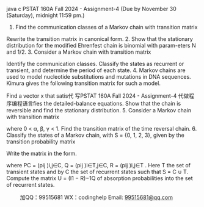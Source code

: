 java c
PSTAT 160A Fall 2024 - Assignment-4 
(Due by November 30 (Saturday), midnight 11:59 pm.)
1. Find the communication classes of a Markov chain with transition matrix

Rewrite the transition matrix in canonical form.
2. Show that the stationary distribution for the modified Ehrenfest chain is binomial with param-eters N and 1/2.
3. Consider a Markov chain with transition matrix

Identify the communication classes. Classify the states as recurrent or transient, and determine the period of each state.
4. Markov chains are used to model nucleotide substitutions and mutations in DNA sequences. Kimura gives the following transition matrix for such a model.

Find a vector x that satis代 写PSTAT 160A Fall 2024 - Assignment-4
代做程序编程语言fies the detailed-balance equations. Show that the chain is reversible and find the stationary distribution.
5. Consider a Markov chain with transition matrix

where 0 < α, β, γ < 1. Find the transition matrix of the time reversal chain.
6. Classify the states of a Markov chain, with S = {0, 1, 2, 3}, given by the transition probability matrix

Write the matrix in the form.

where PC = (pij )i,j∈C, Q = (pij )i∈T,j∈C, R = (pij )i,j∈T . Here T the set of transient states and by C the set of recurrent states such that S = C ∪ T. Compute the matrix U = (I1 − R)−1Q of absorption probabilities into the set of recurrent states.







         
加QQ：99515681  WX：codinghelp  Email: 99515681@qq.com
